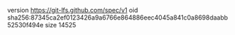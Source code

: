 version https://git-lfs.github.com/spec/v1
oid sha256:87345ca2ef0123426a9a6766e864886eec4045a841c0a8698daabb52530f494e
size 14525
